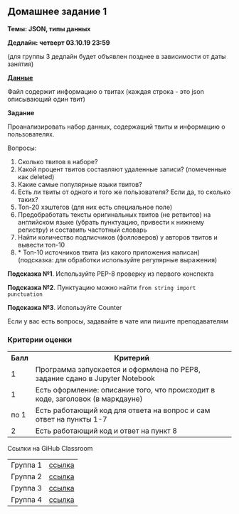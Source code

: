 ## Домашнее задание 1

**Темы: JSON, типы данных**

**Дедлайн: четверт 03.10.19 23:59**

(для группы 3 дедлайн будет объявлен позднее в зависимости от даты занятия)

[**Данные**](https://yadi.sk/d/-DLg9DH3R2z7lA)

Файл содержит информацию о твитах (каждая строка - это json описывающий один твит)

**Задание**

Проанализировать набор данных, содержащий твиты и информацию о пользователях.

Вопросы:

1. Сколько твитов в наборе?
2. Какой процент твитов составляют удаленные записи? (помеченные как deleted)
3. Какие самые популярные языки твитов?
4. Есть ли твиты от одного и того же пользователя? Если да, то сколько таких?
5. Топ-20 хэштегов (для них есть специальное поле)
6. Предобработать тексты оригинальных твитов (не ретвитов) на английском языке (убрать пунктуацию, привести к нижнему регистру) и составить частотный словарь
7. Найти количество подписчиков (фолловеров) у авторов твитов и вывести топ-10
8. \* Топ-10 источников твита (из какого приложения написан) (подсказка: для обработки используйте регулярные выражения)


**Подсказка №1**. Используйте PEP-8 проверку из первого конспекта

**Подсказка №2**. Пунктуацию можно найти `from string import punctuation`

**Подсказка №3**. Используйте Counter

Если у вас есть вопросы, задавайте в чате или пишите преподавателям

 ### Критерии оценки
 
<table>
    <tr><th>Балл</th><th>Критерий</th></tr>
    <tr><td>1</td><td>Программа запускается и оформлена по PEP8, задание сдано в Jupyter Notebook</td></tr>
    <tr><td>1</td><td>Есть оформление: описание того, что происходит в коде, заголовок (в маркдауне)</td></tr>
    <tr><td>по 1</td><td>Есть работающий код для ответа на вопрос и сам ответ на пункты 1-7</td></tr>
    <tr><td>2</td><td>Есть работающий код и ответ на пункт 8</td></tr>
    
</table>

Ссылки на GiHub Classroom

<table>
    <tr><td>Группа 1</td><td><a href="https://classroom.github.com/a/as9WWoqS">ссылка</a></td></tr>
    <tr><td>Группа 2</td><td><a href="https://classroom.github.com/a/KAch7PP2">ссылка</a></td></tr>
    <tr><td>Группа 3</td><td><a href="https://classroom.github.com/a/97BJxTn0">ссылка</a></td></tr>
    <tr><td>Группа 4</td><td><a href="https://classroom.github.com/a/qq5bWz_U">ссылка</a></td></tr>
</table>